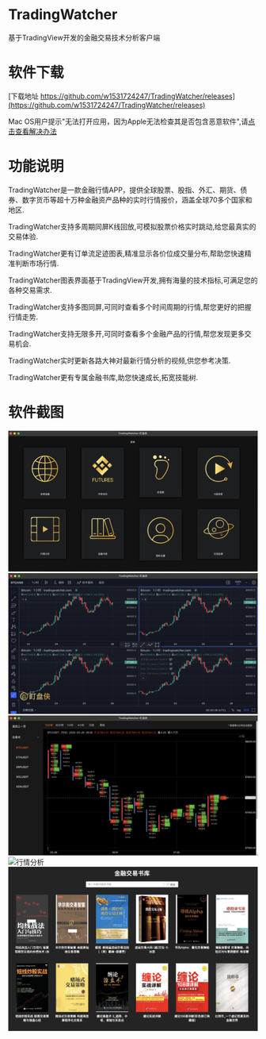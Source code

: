# TradingWatcher
基于TradingView开发的金融交易技术分析客户端

# 软件下载
[下载地址 https://github.com/w1531724247/TradingWatcher/releases](https://github.com/w1531724247/TradingWatcher/releases)

Mac OS用户提示"无法打开应用，因为Apple无法检查其是否包含恶意软件",请[点击查看解决办法](https://zhuanlan.zhihu.com/p/568923288)

# 功能说明
TradingWatcher是一款金融行情APP，提供全球股票、股指、外汇、期货、债券、数字货币等超十万种金融资产品种的实时行情报价，涵盖全球70多个国家和地区.

TradingWatcher支持多周期同屏K线回放,可模拟股票价格实时跳动,给您最真实的交易体验.

TradingWatcher更有订单流足迹图表,精准显示各价位成交量分布,帮助您快速精准判断市场行情.

TradingWatcher图表界面基于TradingView开发,拥有海量的技术指标,可满足您的各种交易需求.

TradingWatcher支持多图同屏,可同时查看多个时间周期的行情,帮您更好的把握行情走势.

TradingWatcher支持无限多开,可同时查看多个金融产品的行情,帮您发现更多交易机会.

TradingWatcher实时更新各路大神对最新行情分析的视频,供您参考决策.

TradingWatcher更有专属金融书库,助您快速成长,拓宽技能树.

# 软件截图
![首页](https://github.com/w1531724247/TradingWatcher/blob/main/app_show_images/home@2x.png?raw=true)
![多图同屏](https://github.com/w1531724247/TradingWatcher/blob/main/app_show_images/multi_window@2x.png?raw=true)
![足迹图](https://github.com/w1531724247/TradingWatcher/blob/main/app_show_images/zujitu@2x.png?raw=true)
![行情分析](https://github.com/w1531724247/TradingWatcher/blob/main/app_show_images/videos@2x.png?raw=true)
![金融书库](https://github.com/w1531724247/TradingWatcher/blob/main/app_show_images/books@2x.png?raw=true)
